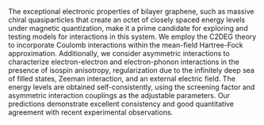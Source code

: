 The exceptional electronic properties of bilayer graphene, such as massive chiral quasiparticles that create an octet of closely spaced energy levels under magnetic quantization, make it a prime candidate for exploring and testing models for interactions in this system. We employ the C2DEG theory to incorporate Coulomb interactions within the mean-field Hartree-Fock approximation. Additionally, we consider asymmetric interactions to characterize electron-electron and electron-phonon interactions in the presence of isospin anisotropy, regularization due to the infinitely deep sea of filled states, Zeeman interaction, and an external electric field. The energy levels are obtained self-consistently, using the screening factor and asymmetric interaction couplings as the adjustable parameters. Our predictions demonstrate excellent consistency and good quantitative agreement with recent experimental observations.
